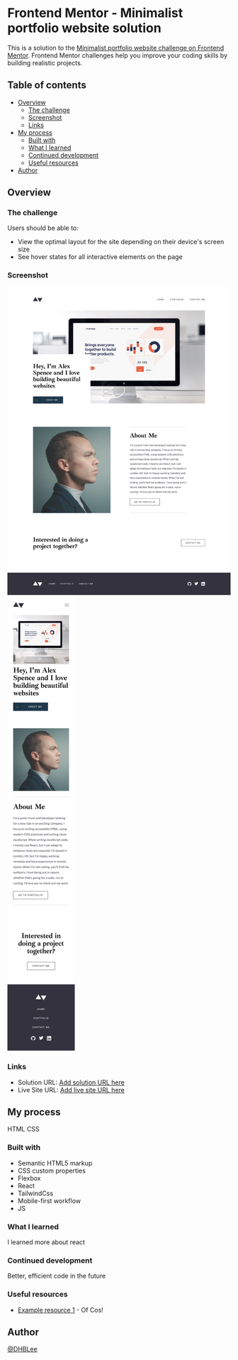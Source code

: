 # Frontend Mentor - Minimalist portfolio website solution

This is a solution to the [Minimalist portfolio website challenge on Frontend Mentor](https://www.frontendmentor.io/challenges/minimalist-portfolio-website-LMy-ZRyiE). Frontend Mentor challenges help you improve your coding skills by building realistic projects. 

## Table of contents


- [Overview](#overview)
  - [The challenge](#the-challenge)
  - [Screenshot](#screenshot)
  - [Links](#links)
- [My process](#my-process)
  - [Built with](#built-with)
  - [What I learned](#what-i-learned)
  - [Continued development](#continued-development)
  - [Useful resources](#useful-resources)
- [Author](#author)




## Overview


### The challenge


Users should be able to:


- View the optimal layout for the site depending on their device's screen size
- See hover states for all interactive elements on the page


### Screenshot




![](src/assets/images/1440px_solution.png)
![](src/assets/images/375px_solution.png)








### Links


- Solution URL: [Add solution URL here](https://github.com/DHBLee/DHBLee6/tree/DHBLee/Fronend-Mentor/Minimalist/minimalist-portfolio-vite)
- Live Site URL: [Add live site URL here](https://dhb-lee6-1jqf.vercel.app/)


## My process
HTML
CSS

### Built with


- Semantic HTML5 markup
- CSS custom properties
- Flexbox
- React
- TailwindCss
- Mobile-first workflow
- JS




### What I learned

I learned more about react


### Continued development

Better, efficient code in the future


### Useful resources


- [Example resource 1](https://www.chatgpt.com) - Of Cos!




## Author


[@DHBLee](https://www.frontendmentor.io/profile/DHBLee)
